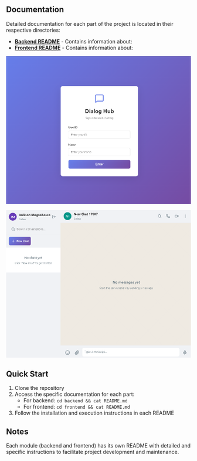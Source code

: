 ## Documentation

Detailed documentation for each part of the project is located in their respective directories:

- **[Backend README](./backend/README.md)** - Contains information about:
- **[Frontend README](./frontend/README.md)** - Contains information about:

![Login Interface](https://github.com/jacksonn455/DialogueHub/blob/main/images/login.png)

![Chat Interface](https://github.com/jacksonn455/DialogueHub/blob/main/images/message.png)

## Quick Start

1. Clone the repository
2. Access the specific documentation for each part:
   - For backend: `cd backend && cat README.md`
   - For frontend: `cd frontend && cat README.md`
3. Follow the installation and execution instructions in each README

## Notes

Each module (backend and frontend) has its own README with detailed and specific instructions to facilitate project development and maintenance.
